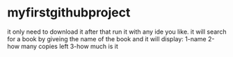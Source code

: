 # myfirstgithubproject
it only need to download it after that run it with any ide you like.
it will search for a book by giveing the name of the book and it will display:
1-name
2-how many copies left
3-how much is it
